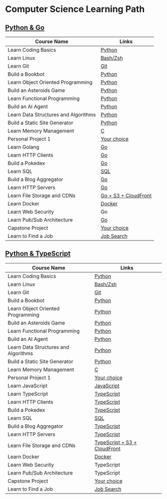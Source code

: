 # Computer Science Learning Path

## [Python & Go](https://www.boot.dev/tracks/backend-python-golang)

| Course Name                          | Links                                                                                        |
| ------------------------------------ | -------------------------------------------------------------------------------------------- |
| Learn Coding Basics                  | [Python](https://www.boot.dev/courses/learn-code-python)                                     |
| Learn Linux                          | [Bash/Zsh](https://www.boot.dev/courses/learn-linux)                                         |
| Learn Git                            | [Git](https://www.boot.dev/courses/learn-git)                                                |
| Build a Bookbot                      | [Python](https://www.boot.dev/courses/build-bookbot-python)                                  |
| Learn Object Oriented Programming    | [Python](https://www.boot.dev/courses/learn-object-oriented-programming-python)              |
| Build an Asteroids Game              | [Python](https://www.boot.dev/courses/build-asteroids-python)                                |
| Learn Functional Programming         | [Python](https://www.boot.dev/courses/learn-functional-programming-python)                   |
| Build an AI Agent                    | [Python](https://www.boot.dev/courses/build-ai-agent-python)                                 |
| Learn Data Structures and Algorithms | [Python](https://www.boot.dev/courses/learn-data-structures-and-algorithms-python)           |
| Build a Static Site Generator        | [Python](https://www.boot.dev/courses/build-static-site-generator-python)                    |
| Learn Memory Management              | [C](https://www.boot.dev/courses/learn-memory-management-c)                                  |
| Personal Project 1                   | [Your choice](https://www.boot.dev/courses/build-personal-project-1)                         |
| Learn Golang                         | [Go](https://www.boot.dev/courses/learn-golang)                                              |
| Learn HTTP Clients                   | [Go](https://www.boot.dev/courses/learn-http-clients-golang)                                 |
| Build a Pokedex                      | [Go](https://www.boot.dev/courses/build-pokedex-cli-golang)                                  |
| Learn SQL                            | [SQL](https://www.boot.dev/courses/learn-sql)                                                |
| Build a Blog Aggregator              | [Go](https://www.boot.dev/courses/build-blog-aggregator-golang)                              |
| Learn HTTP Servers                   | [Go](https://www.boot.dev/courses/learn-http-servers-golang)                                 |
| Learn File Storage and CDNs          | [Go + S3 + CloudFront](https://www.boot.dev/courses/learn-file-servers-s3-cloudfront-golang) |
| Learn Docker                         | [Docker](https://www.boot.dev/courses/learn-docker)                                          |
| Learn Web Security                   | Go                                                                                           |
| Learn Pub/Sub Architecture           | [Go](https://www.boot.dev/courses/learn-pub-sub-rabbitmq)                                    |
| Capstone Project                     | [Your choice](https://www.boot.dev/courses/build-capstone-project)                           |
| Learn to Find a Job                  | [Job Search](https://www.boot.dev/courses/learn-job-search)                                  |

## [Python & TypeScript](https://www.boot.dev/tracks/backend-python-typescript)

| Course Name                          | Links                                                                                                    |
| ------------------------------------ | -------------------------------------------------------------------------------------------------------- |
| Learn Coding Basics                  | [Python](https://www.boot.dev/courses/learn-code-python)                                                 |
| Learn Linux                          | [Bash/Zsh](https://www.boot.dev/courses/learn-linux)                                                     |
| Learn Git                            | [Git](https://www.boot.dev/courses/learn-git)                                                            |
| Build a Bookbot                      | [Python](https://www.boot.dev/courses/build-bookbot-python)                                              |
| Learn Object Oriented Programming    | [Python](https://www.boot.dev/courses/learn-object-oriented-programming-python)                          |
| Build an Asteroids Game              | [Python](https://www.boot.dev/courses/build-asteroids-python)                                            |
| Learn Functional Programming         | [Python](https://www.boot.dev/courses/learn-functional-programming-python)                               |
| Build an AI Agent                    | [Python](https://www.boot.dev/courses/build-ai-agent-python)                                             |
| Learn Data Structures and Algorithms | [Python](https://www.boot.dev/courses/learn-data-structures-and-algorithms-python)                       |
| Build a Static Site Generator        | [Python](https://www.boot.dev/courses/build-static-site-generator-python)                                |
| Learn Memory Management              | [C](https://www.boot.dev/courses/learn-memory-management-c)                                              |
| Personal Project 1                   | [Your choice](https://www.boot.dev/courses/build-personal-project-1)                                     |
| Learn JavaScript                     | [JavaScript](https://www.boot.dev/courses/learn-javascript)                                              |
| Learn TypeScript                     | [TypeScript](https://www.boot.dev/courses/learn-typescript)                                              |
| Learn HTTP Clients                   | [TypeScript](https://www.boot.dev/courses/learn-http-clients-typescript)                                 |
| Build a Pokedex                      | [TypeScript](https://www.boot.dev/courses/build-pokedex-cli-typescript)                                  |
| Learn SQL                            | [SQL](https://www.boot.dev/courses/learn-sql)                                                            |
| Build a Blog Aggregator              | [TypeScript](https://www.boot.dev/courses/build-blog-aggregator-typescript)                              |
| Learn HTTP Servers                   | [TypeScript](https://www.boot.dev/courses/learn-http-servers-typescript)                                 |
| Learn File Storage and CDNs          | [TypeScript + S3 + CloudFront](https://www.boot.dev/courses/learn-file-servers-s3-cloudfront-typescript) |
| Learn Docker                         | [Docker](https://www.boot.dev/courses/learn-docker)                                                      |
| Learn Web Security                   | TypeScript                                                                                               |
| Learn Pub/Sub Architecture           | TypeScript                                                                                               |
| Capstone Project                     | [Your choice](https://www.boot.dev/courses/build-capstone-project)                                       |
| Learn to Find a Job                  | [Job Search](https://www.boot.dev/courses/learn-job-search)                                              |
